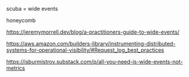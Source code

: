scuba = wide events

honeycomb

https://jeremymorrell.dev/blog/a-practitioners-guide-to-wide-events/

https://aws.amazon.com/builders-library/instrumenting-distributed-systems-for-operational-visibility/#Request_log_best_practices

https://isburmistrov.substack.com/p/all-you-need-is-wide-events-not-metrics

